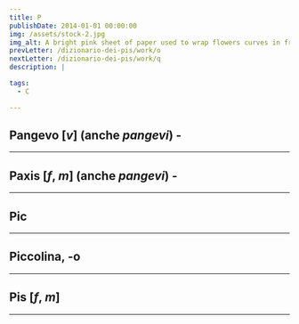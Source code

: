 ```yaml
---
title: P
publishDate: 2014-01-01 00:00:00
img: /assets/stock-2.jpg
img_alt: A bright pink sheet of paper used to wrap flowers curves in front of rich blue background
prevLetter: /dizionario-dei-pis/work/o
nextLetter: /dizionario-dei-pis/work/q
description: |

tags:
  - C

---
```

**Pangevo** [*v*] (anche *pangevi*) - 
---
---
**Paxis** [*f*, *m*] (anche *pangevi*) - 
---
---
**Pic** 
---
---
**Piccolina, -o** 
---
---
**Pis** [*f*, *m*]  
---
---
